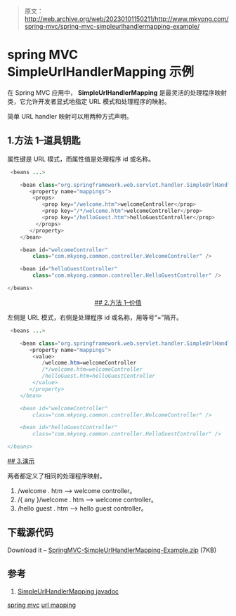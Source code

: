 > 原文：<http://web.archive.org/web/20230101150211/http://www.mkyong.com/spring-mvc/spring-mvc-simpleurlhandlermapping-example/>

# spring MVC SimpleUrlHandlerMapping 示例

在 Spring MVC 应用中， **SimpleUrlHandlerMapping** 是最灵活的处理程序映射类，它允许开发者显式地指定 URL 模式和处理程序的映射。

简单 URL handler 映射可以用两种方式声明。

## 1.方法 1–道具钥匙

属性键是 URL 模式，而属性值是处理程序 id 或名称。

```java
 <beans ...>

	<bean class="org.springframework.web.servlet.handler.SimpleUrlHandlerMapping">
	   <property name="mappings">
		<props>
		   <prop key="/welcome.htm">welcomeController</prop>
		   <prop key="/*/welcome.htm">welcomeController</prop>
		   <prop key="/helloGuest.htm">helloGuestController</prop>
		 </props>
	   </property>
	</bean>

	<bean id="welcomeController" 
		class="com.mkyong.common.controller.WelcomeController" />

	<bean id="helloGuestController" 
		class="com.mkyong.common.controller.HelloGuestController" />

</beans> 
```

 <ins class="adsbygoogle" style="display:block; text-align:center;" data-ad-format="fluid" data-ad-layout="in-article" data-ad-client="ca-pub-2836379775501347" data-ad-slot="6894224149">## 2.方法 1–价值

左侧是 URL 模式，右侧是处理程序 id 或名称，用等号“=”隔开。

```java
 <beans ...>

	<bean class="org.springframework.web.servlet.handler.SimpleUrlHandlerMapping">
	   <property name="mappings">
		<value>
		   /welcome.htm=welcomeController
		   /*/welcome.htm=welcomeController
		   /helloGuest.htm=helloGuestController
		</value>
	   </property>
	</bean>

	<bean id="welcomeController" 
		class="com.mkyong.common.controller.WelcomeController" />

	<bean id="helloGuestController" 
		class="com.mkyong.common.controller.HelloGuestController" />

</beans> 
```

 <ins class="adsbygoogle" style="display:block" data-ad-client="ca-pub-2836379775501347" data-ad-slot="8821506761" data-ad-format="auto" data-ad-region="mkyongregion">## 3.演示

两者都定义了相同的处理程序映射。

1.  /welcome . htm –> welcome controller。
2.  /{ any }/welcome . htm –> welcome controller。
3.  /hello guest . htm –> hello guest controller。

## 下载源代码

Download it – [SpringMVC-SimpleUrlHandlerMapping-Example.zip](http://web.archive.org/web/20190226181023/http://www.mkyong.com/wp-content/uploads/2010/07/SpringMVC-SimpleUrlHandlerMapping-Example.zip) (7KB)

## 参考

1.  [SimpleUrlHandlerMapping javadoc](http://web.archive.org/web/20190226181023/http://static.springsource.org/spring/docs/2.5.x/api/org/springframework/web/servlet/handler/SimpleUrlHandlerMapping.html)

[spring mvc](http://web.archive.org/web/20190226181023/http://www.mkyong.com/tag/spring-mvc/) [url mapping](http://web.archive.org/web/20190226181023/http://www.mkyong.com/tag/url-mapping/)








